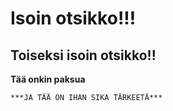 # Isoin otsikko!!!
## Toiseksi isoin otsikko!!

**Tää onkin paksua**
~~~tän ei olis pitänyt olla täällä~~
***JA TÄÄ ON IHAN SIKA TÄRKEETÄ***
